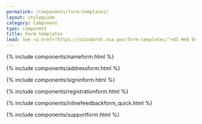 ```yaml
---
permalink: /components/form-templates/
layout: styleguide
category: Component
type: component
title: Form templates
lead: See <a href="https://standards.usa.gov/form-templates/">US Web Design Standards</a> for details regarding when to use these components.
---
```


{% include components/nameform.html %}

{% include components/addressform.html %}

{% include components/signinform.html %}

{% include components/registrationform.html %}

{% include components/inlinefeedbackform_quick.html %}

{% include components/supportform.html %}

